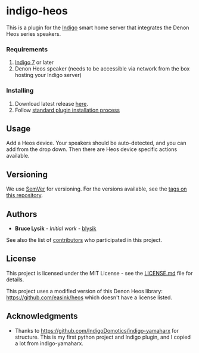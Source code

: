 # indigo-heos

This is a plugin for the [Indigo](http://www.indigodomo.com/) smart home server that integrates the Denon Heos series
speakers.

### Requirements

1. [Indigo 7](http://www.indigodomo.com/) or later
2. Denon Heos speaker (needs to be accessible via network from the box hosting your Indigo server)

### Installing

1. Download latest release [here](https://github.com/blysik/indigo-heos/releases).
2. Follow [standard plugin installation process](http://wiki.indigodomo.com/doku.php?id=indigo_7_documentation:getting_started#installing_plugins_configuring_plugin_settings_permanently_removing_plugins)

## Usage

Add a Heos device.  Your speakers should be auto-detected, and you can add from the drop down.  Then there are Heos device
specific actions available.

## Versioning

We use [SemVer](http://semver.org/) for versioning. For the versions available, see the [tags on this repository](https://github.com/your/project/tags).

## Authors

* **Bruce Lysik** - *Initial work* - [blysik](https://github.com/blysik)

See also the list of [contributors](https://github.com/blysik/indigo-heos/contributors) who participated in this project.

## License

This project is licensed under the MIT License - see the [LICENSE.md](LICENSE.md) file for details.

This project uses a modified version of this Denon Heos library: https://github.com/easink/heos which doesn't have a
license listed.

## Acknowledgments

* Thanks to https://github.com/IndigoDomotics/indigo-yamaharx for structure.  This is my first python project and Indigo
plugin, and I copied a lot from indigo-yamaharx.
